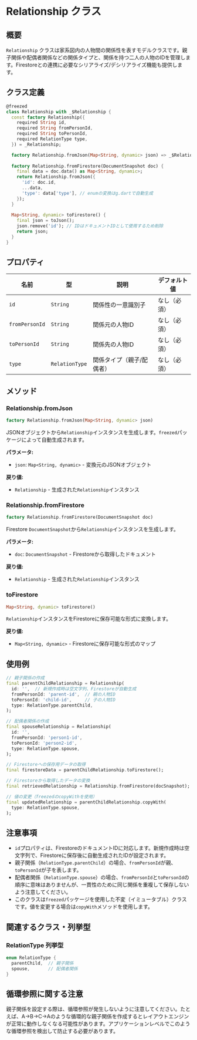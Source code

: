 # Relationship クラス

## 概要

`Relationship` クラスは家系図内の人物間の関係性を表すモデルクラスです。親子関係や配偶者関係などの関係タイプと、関係を持つ二人の人物のIDを管理します。Firestoreとの連携に必要なシリアライズ/デシリアライズ機能も提供します。

## クラス定義

```dart
@freezed
class Relationship with _$Relationship {
  const factory Relationship({
    required String id,
    required String fromPersonId,
    required String toPersonId,
    required RelationType type,
  }) = _Relationship;

  factory Relationship.fromJson(Map<String, dynamic> json) => _$RelationshipFromJson(json);
  
  factory Relationship.fromFirestore(DocumentSnapshot doc) {
    final data = doc.data() as Map<String, dynamic>;
    return Relationship.fromJson({
      'id': doc.id,
      ...data,
      'type': data['type'], // enumの変換はg.dartで自動生成
    });
  }
  
  Map<String, dynamic> toFirestore() {
    final json = toJson();
    json.remove('id'); // IDはドキュメントIDとして使用するため削除
    return json;
  }
}
```

## プロパティ

| 名前 | 型 | 説明 | デフォルト値 |
|------|------|------|------------|
| `id` | `String` | 関係性の一意識別子 | なし（必須） |
| `fromPersonId` | `String` | 関係元の人物ID | なし（必須） |
| `toPersonId` | `String` | 関係先の人物ID | なし（必須） |
| `type` | `RelationType` | 関係タイプ（親子/配偶者） | なし（必須） |

## メソッド

### Relationship.fromJson

```dart
factory Relationship.fromJson(Map<String, dynamic> json)
```

JSONオブジェクトから`Relationship`インスタンスを生成します。`freezed`パッケージによって自動生成されます。

**パラメータ:**
- `json`: `Map<String, dynamic>` - 変換元のJSONオブジェクト

**戻り値:**
- `Relationship` - 生成された`Relationship`インスタンス

### Relationship.fromFirestore

```dart
factory Relationship.fromFirestore(DocumentSnapshot doc)
```

Firestore `DocumentSnapshot`から`Relationship`インスタンスを生成します。

**パラメータ:**
- `doc`: `DocumentSnapshot` - Firestoreから取得したドキュメント

**戻り値:**
- `Relationship` - 生成された`Relationship`インスタンス

### toFirestore

```dart
Map<String, dynamic> toFirestore()
```

`Relationship`インスタンスをFirestoreに保存可能な形式に変換します。

**戻り値:**
- `Map<String, dynamic>` - Firestoreに保存可能な形式のマップ

## 使用例

```dart
// 親子関係の作成
final parentChildRelationship = Relationship(
  id: '',  // 新規作成時は空文字列、Firestoreが自動生成
  fromPersonId: 'parent-id',  // 親の人物ID
  toPersonId: 'child-id',     // 子の人物ID
  type: RelationType.parentChild,
);

// 配偶者関係の作成
final spouseRelationship = Relationship(
  id: '',
  fromPersonId: 'person1-id',
  toPersonId: 'person2-id',
  type: RelationType.spouse,
);

// Firestoreへの保存用データの取得
final firestoreData = parentChildRelationship.toFirestore();

// Firestoreから取得したデータの変換
final retrievedRelationship = Relationship.fromFirestore(docSnapshot);

// 値の変更（freezedのcopyWithを使用）
final updatedRelationship = parentChildRelationship.copyWith(
  type: RelationType.spouse,
);
```

## 注意事項

- `id`プロパティは、FirestoreのドキュメントIDに対応します。新規作成時は空文字列で、Firestoreに保存後に自動生成されたIDが設定されます。
- 親子関係（`RelationType.parentChild`）の場合、`fromPersonId`が親、`toPersonId`が子を表します。
- 配偶者関係（`RelationType.spouse`）の場合、`fromPersonId`と`toPersonId`の順序に意味はありませんが、一貫性のために同じ関係を重複して保存しないよう注意してください。
- このクラスは`freezed`パッケージを使用した不変（イミュータブル）クラスです。値を変更する場合は`copyWith`メソッドを使用します。

## 関連するクラス・列挙型

### RelationType 列挙型

```dart
enum RelationType {
  parentChild,  // 親子関係
  spouse,       // 配偶者関係
}
```

## 循環参照に関する注意

親子関係を設定する際は、循環参照が発生しないように注意してください。たとえば、A→B→C→Aのような循環的な親子関係を作成するとレイアウトエンジンが正常に動作しなくなる可能性があります。アプリケーションレベルでこのような循環参照を検出して防止する必要があります。

